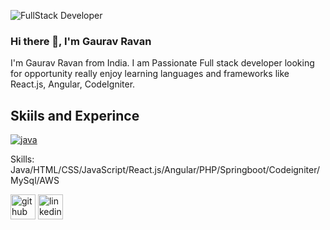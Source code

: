 ![FullStack Developer](https://media.licdn.com/dms/image/D4D16AQFa6aQquN4x1Q/profile-displaybackgroundimage-shrink_350_1400/0/1699947172654?e=1705536000&v=beta&t=Y7YpbtMcaWmi2zcXi7_IiWDwfRUYxgSL3XQWWxRGT5w)

### Hi there 👋, I'm Gaurav Ravan

I'm Gaurav Ravan from India. I am Passionate Full stack developer looking for opportunity really enjoy learning languages and frameworks like React.js, Angular, CodeIgniter.

## Skiils and Experince
[![java](https://skillicons.dev/icons?i=java,html,css,javascript,reactjs,angular&perline=3)](https://skillicons.dev)


Skills: Java/HTML/CSS/JavaScript/React.js/Angular/PHP/Springboot/Codeigniter/MySql/AWS



[<img src='https://cdn.jsdelivr.net/npm/simple-icons@3.0.1/icons/github.svg' alt='github' height='40'>](https://github.com/GauravRavan)  [<img src='https://cdn.jsdelivr.net/npm/simple-icons@3.0.1/icons/linkedin.svg' alt='linkedin' height='40'>](https://www.linkedin.com/in/GauravRavan/)  

